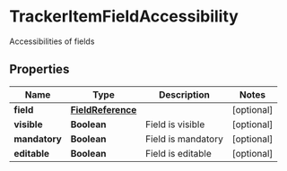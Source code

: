 

# TrackerItemFieldAccessibility

Accessibilities of fields

## Properties

| Name | Type | Description | Notes |
|------------ | ------------- | ------------- | -------------|
|**field** | [**FieldReference**](FieldReference.md) |  |  [optional] |
|**visible** | **Boolean** | Field is visible |  [optional] |
|**mandatory** | **Boolean** | Field is mandatory |  [optional] |
|**editable** | **Boolean** | Field is editable |  [optional] |



